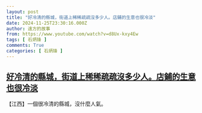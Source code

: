 ```yaml
---
layout: post
title: "好冷清的縣城，街道上稀稀疏疏沒多少人。店鋪的生意也很冷淡"
date: 2024-11-25T23:30:16.000Z
author: 遠方的故事
from: https://www.youtube.com/watch?v=d8Ux-kxy4Ew
tags: [ 石炳锋 ]
comments: True
categories: [ 石炳锋 ]
---
```

<!--1732577416000-->
[好冷清的縣城，街道上稀稀疏疏沒多少人。店鋪的生意也很冷淡](https://www.youtube.com/watch?v=d8Ux-kxy4Ew)
------

<div>
【江西】一個很冷清的縣城，沒什麼人氣。
</div>
